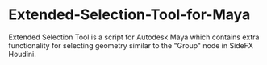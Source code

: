 # Extended-Selection-Tool-for-Maya
Extended Selection Tool is a script for Autodesk Maya which contains extra functionality for selecting geometry similar to the "Group" node in SideFX Houdini.
